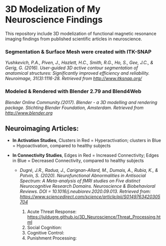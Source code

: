# 3D Modelization of My Neuroscience Findings 

This repository include 3D modelization of functional magnetic resonance imaging findings from published scientific articles in neuroscience.


### Segmentation & Surface Mesh were created with ITK-SNAP
*Yushkevich, P.A., Piven, J., Hazlett, H.C., Smith, R.G., Ho, S., Gee, J.C., & Gerig, G. (2016). User-guided 3D active contour segmentation of anatomical structures: Significantly improved efficiency and reliability. Neuroimage, 31(3):1116-28. Retrieved from http://www.itksnap.org/*

### Modeled & Rendered with Blender 2.79 and Blend4Web
*Blender Online Community.(2017). Blender - a 3D modelling and rendering package. Stichting Blender Foundation, Amsterdam. Retrieved from http://www.blender.org*



## Neuroimaging Articles:
* **In Activation Studies**, Clusters in Red = Hyperactivation; clusters in Blue = Hypoactivation, compared to healthy subjects
* **In Connectivity Studies**, Edges in Red = Increased Connectivity; Edges in Blue = Decreased Connectivity, compared to healthy subjects

  * *Dugré, J.R., Radua, J., Carignan-Allard, M., Dumais, A., Rubia, K., & Potvin, S. (2020). Neurofunctional Abnormalities in Antisocial Spectrum: A Meta-analysis of fMRI studies on Five distinct Neurocognitive Research Domains. Neuroscience & Biobehavioral Reviews. DOI = 10.1016/j.neubiorev.2020.09.013. Retrieved from: https://www.sciencedirect.com/science/article/pii/S0149763420305704*
  
    1. Acute Threat Response: https://juldugre.github.io/3D_Neuroscience/Threat_Processing.html
    2. Social Cognition:
    3. Cognitive Control:
    4. Punishment Processing:
    
